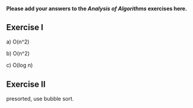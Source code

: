 #### Please add your answers to the ***Analysis of  Algorithms*** exercises here.

## Exercise I

a) O(n^2)


b) O(n^2)


c) O(log n)

## Exercise II
presorted, use bubble sort.

